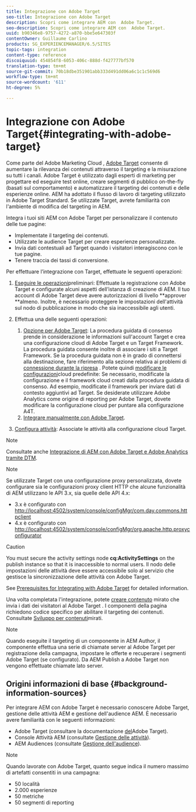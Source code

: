 ```yaml
---
title: Integrazione con Adobe Target
seo-title: Integrazione con Adobe Target
description: Scopri come integrare AEM con  Adobe Target.
seo-description: Scopri come integrare AEM con  Adobe Target.
uuid: b90346e8-9757-4272-a870-bbe5e647303f
contentOwner: Guillaume Carlino
products: SG_EXPERIENCEMANAGER/6.5/SITES
topic-tags: integration
content-type: reference
discoiquuid: 454854f8-6053-406c-888d-f427777bf570
translation-type: tm+mt
source-git-commit: 70b18dbe351901abb333d491dd06a6c1c1c569d6
workflow-type: tm+mt
source-wordcount: '611'
ht-degree: 5%

---
```



# Integrazione con Adobe Target{#integrating-with-adobe-target}

Come parte del Adobe Marketing Cloud , [Adobe Target](http://www.adobe.com/ro/solutions/testing-targeting/testandtarget.html) consente di aumentare la rilevanza dei contenuti attraverso il targeting e la misurazione su tutti i canali.  Adobe Target è utilizzato dagli esperti di marketing per progettare ed eseguire test online, creare segmenti di pubblico on-the-fly (basati sul comportamento) e automatizzare il targeting dei contenuti e delle esperienze online. AEM ha adottato il flusso di lavoro di targeting utilizzato in  Adobe Target Standard. Se utilizzate Target, avrete familiarità con l&#39;ambiente di modifica del targeting in AEM.

Integra i tuoi siti AEM con  Adobe Target per personalizzare il contenuto delle tue pagine:

* Implementate il targeting dei contenuti.
* Utilizzate le audience Target per creare esperienze personalizzate.
* Invia dati contestuali ad Target quando i visitatori interagiscono con le tue pagine.
* Tenere traccia dei tassi di conversione.

Per effettuare l’integrazione con Target, effettuate le seguenti operazioni:

1. [Eseguire le operazioni](/help/sites-administering/target-requirements.md)preliminari: Effettuate la registrazione con  Adobe Target e configurate alcuni aspetti dell’istanza di creazione di AEM. Il tuo account di Adobe Target  deve avere autorizzazioni di livello **approver **almeno. Inoltre, è necessario proteggere le impostazioni dell&#39;attività sul nodo di pubblicazione in modo che sia inaccessibile agli utenti.

1. Effettua una delle seguenti operazioni:

   1. [Opzione per  Adobe Target](/help/sites-administering/opt-in.md): La procedura guidata di consenso prende in considerazione le informazioni sull&#39;account Target e crea una configurazione cloud di Adobe Target  e un Target Framework. La procedura guidata consente inoltre di associare i siti a Target Framework. Se la procedura guidata non è in grado di connettersi alla destinazione, fare riferimento alla sezione relativa ai problemi di [connessione durante la ripresa](/help/sites-administering/target-configuring.md#troubleshooting-target-connection-problems) . Potete quindi [modificare le configurazioni](/help/sites-administering/target-configuring.md#modifying-the-opt-in-wizard-configurations)cloud predefinite: Se necessario, modificate la configurazione e il framework cloud creati dalla procedura guidata di consenso. Ad esempio, modificate il framework per inviare dati di contesto aggiuntivi ad Target. Se desiderate utilizzare Adobe  Analytics come origine di reporting per  Adobe Target, dovete modificare la configurazione cloud per puntare alla configurazione A4T.
   1. [Integrare manualmente con  Adobe Target](/help/sites-administering/target-configuring.md#manually-integrating-with-adobe-target).

1. [Configura attività](/help/sites-authoring/activitylib.md): Associate le attività alla configurazione cloud Target.

>[!NOTE]
>
>Consultate anche [Integrazione di AEM con  Adobe Target e Adobe  Analytics tramite DTM](https://helpx.adobe.com/experience-manager/using/integrate-digital-marketing-solutions.html).

>[!NOTE]
>
>Se utilizzate Target con una configurazione proxy personalizzata, dovete configurare sia le configurazioni proxy client HTTP che alcune funzionalità di AEM utilizzano le API 3.x, sia quelle delle API 4.x:
>
>* 3.x è configurato con [http://localhost:4502/system/console/configMgr/com.day.commons.httpclient](http://localhost:4502/system/console/configMgr/com.day.commons.httpclient)
>* 4.x è configurato con [http://localhost:4502/system/console/configMgr/org.apache.http.proxyconfigurator](http://localhost:4502/system/console/configMgr/org.apache.http.proxyconfigurator)

>



>[!CAUTION]
>
>You must secure the activity settings node **cq:ActivitySettings** on the publish instance so that it is inaccessible to normal users. Il nodo delle impostazioni delle attività deve essere accessibile solo al servizio che gestisce la sincronizzazione delle attività con Adobe Target.
>
>See [Prerequisites for Integrating with Adobe Target](/help/sites-administering/target-requirements.md#securing-the-activity-settings-node) for detailed information.

Una volta completata l&#39;integrazione, potete [creare contenuto](/help/sites-authoring/content-targeting-touch.md) mirato che invia i dati dei visitatori al Adobe Target . I componenti della pagina richiedono codice specifico per abilitare il targeting dei contenuti. Consultate [Sviluppo per contenuti](/help/sites-developing/target.md)mirati.

>[!NOTE]
>
>Quando eseguite il targeting di un componente in AEM Author, il componente effettua una serie di chiamate server al Adobe Target per  registrazione della campagna, impostare le offerte e recuperare i segmenti  Adobe Target (se configurato). Da AEM Publish a  Adobe Target non vengono effettuate chiamate lato server.

## Origini informazioni di base {#background-information-sources}

Per integrare AEM con  Adobe Target è necessario conoscere  Adobe Target, gestione delle attività AEM e gestione dell&#39;audience AEM. È necessario avere familiarità con le seguenti informazioni:

*  Adobe Target (consultare la documentazione [del](https://docs.adobe.com/content/help/en/target/using/target-home.html)Adobe Target).
* Console Attività AEM (consultate [Gestione delle attività](/help/sites-authoring/activitylib.md)).
* AEM Audiences (consultate [Gestione dell&#39;audience](/help/sites-authoring/managing-audiences.md)).

>[!NOTE]
>
>Quando lavorate con  Adobe Target, quanto segue indica il numero massimo di artefatti consentiti in una campagna:
>
>* 50 località
>* 2.000 esperienze
>* 50 metriche
>* 50 segmenti di reporting

>



